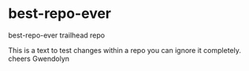 # best-repo-ever
best-repo-ever trailhead repo

This is a text to test changes within a repo
you can ignore it completely.
cheers
Gwendolyn
